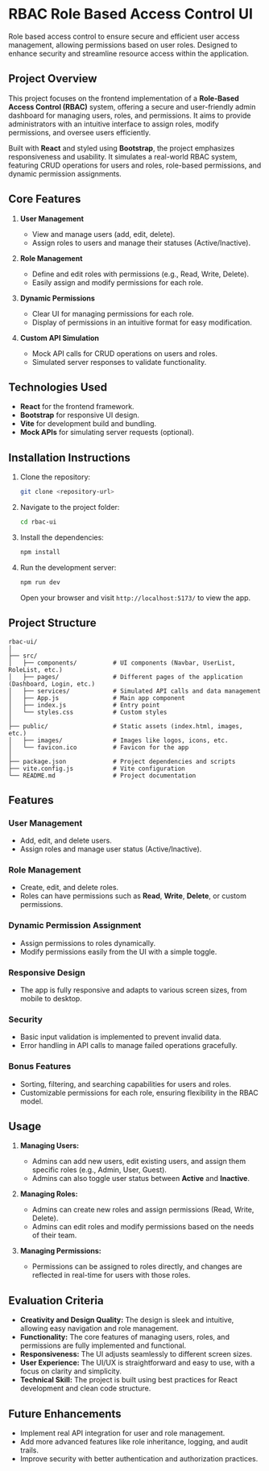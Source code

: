# **RBAC Role Based Access Control UI** 
Role based access control to ensure secure and efficient user access management, allowing permissions based on user roles. Designed to enhance security and streamline resource access within the application.

## **Project Overview**

This project focuses on the frontend implementation of a **Role-Based Access Control (RBAC)** system, offering a secure and user-friendly admin dashboard for managing users, roles, and permissions. It aims to provide administrators with an intuitive interface to assign roles, modify permissions, and oversee users efficiently.

Built with **React** and styled using **Bootstrap**, the project emphasizes responsiveness and usability. It simulates a real-world RBAC system, featuring CRUD operations for users and roles, role-based permissions, and dynamic permission assignments.

## **Core Features**

1. **User Management**
    - View and manage users (add, edit, delete).
    - Assign roles to users and manage their statuses (Active/Inactive).

2. **Role Management**
    - Define and edit roles with permissions (e.g., Read, Write, Delete).
    - Easily assign and modify permissions for each role.

3. **Dynamic Permissions**
    - Clear UI for managing permissions for each role.
    - Display of permissions in an intuitive format for easy modification.

4. **Custom API Simulation**
    - Mock API calls for CRUD operations on users and roles.
    - Simulated server responses to validate functionality.


## **Technologies Used**

- **React** for the frontend framework.
- **Bootstrap** for responsive UI design.
- **Vite** for development build and bundling.
- **Mock APIs** for simulating server requests (optional).

## **Installation Instructions**

1. Clone the repository:

    ```bash
    git clone <repository-url>
    ```

2. Navigate to the project folder:

    ```bash
    cd rbac-ui
    ```

3. Install the dependencies:

    ```bash
    npm install
    ```

4. Run the development server:

    ```bash
    npm run dev
    ```

    Open your browser and visit `http://localhost:5173/` to view the app.

## **Project Structure**

```
rbac-ui/
│
├── src/
│   ├── components/          # UI components (Navbar, UserList, RoleList, etc.)
│   ├── pages/               # Different pages of the application (Dashboard, Login, etc.)
│   ├── services/            # Simulated API calls and data management
│   ├── App.js               # Main app component
│   ├── index.js             # Entry point
│   └── styles.css           # Custom styles
│
├── public/                  # Static assets (index.html, images, etc.)
│   ├── images/              # Images like logos, icons, etc.
│   └── favicon.ico          # Favicon for the app
│
├── package.json             # Project dependencies and scripts
├── vite.config.js           # Vite configuration
└── README.md                # Project documentation
```

## **Features**

### **User Management**
- Add, edit, and delete users.
- Assign roles and manage user status (Active/Inactive).

### **Role Management**
- Create, edit, and delete roles.
- Roles can have permissions such as **Read**, **Write**, **Delete**, or custom permissions.
  
### **Dynamic Permission Assignment**
- Assign permissions to roles dynamically.
- Modify permissions easily from the UI with a simple toggle.

### **Responsive Design**
- The app is fully responsive and adapts to various screen sizes, from mobile to desktop.

### **Security**
- Basic input validation is implemented to prevent invalid data.
- Error handling in API calls to manage failed operations gracefully.

### **Bonus Features**
- Sorting, filtering, and searching capabilities for users and roles.
- Customizable permissions for each role, ensuring flexibility in the RBAC model.

## **Usage**

1. **Managing Users:**
   - Admins can add new users, edit existing users, and assign them specific roles (e.g., Admin, User, Guest).
   - Admins can also toggle user status between **Active** and **Inactive**.

2. **Managing Roles:**
   - Admins can create new roles and assign permissions (Read, Write, Delete).
   - Admins can edit roles and modify permissions based on the needs of their team.

3. **Managing Permissions:**
   - Permissions can be assigned to roles directly, and changes are reflected in real-time for users with those roles.

## **Evaluation Criteria**

- **Creativity and Design Quality:** The design is sleek and intuitive, allowing easy navigation and role management.
- **Functionality:** The core features of managing users, roles, and permissions are fully implemented and functional.
- **Responsiveness:** The UI adjusts seamlessly to different screen sizes.
- **User Experience:** The UI/UX is straightforward and easy to use, with a focus on clarity and simplicity.
- **Technical Skill:** The project is built using best practices for React development and clean code structure.

## **Future Enhancements**

- Implement real API integration for user and role management.
- Add more advanced features like role inheritance, logging, and audit trails.
- Improve security with better authentication and authorization practices.




